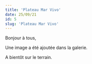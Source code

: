 ```yaml
---
title: 'Plateau Mar Vivo'
date: 25/09/21
id: 5
slug: 'Plateau Mar Vivo'
---
```


Bonjour à tous,

Une image a été ajoutée dans la galerie.

<nuxt-link to="/gallery">

<nuxt-img src="/images_blog/img09.jpg" format="webp" sizes="sm:100vw md:50vw lg:400px" />

</nuxt-link>

A bientôt sur le terrain.


